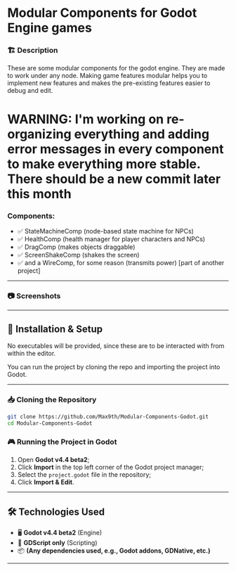 # Modular Components for Godot Engine games

### 🏗️ Description
These are some modular components for the godot engine. They are made to work under any node.
Making game features modular helps you to implement new features and makes the pre-existing features easier to debug and edit.

# WARNING: I'm working on re-organizing everything and adding error messages in every component to make everything more stable. There should be a new commit later this month

### Components:
- ✅ StateMachineComp (node-based state machine for NPCs)
- ✅ HealthComp (health manager for player characters and NPCs)
- ✅ DragComp (makes objects draggable)
- ✅ ScreenShakeComp (shakes the screen)
- ✅ and a WireComp, for some reason (transmits power) [part of another project]

---

### 📷 Screenshots

---

## 🔧 Installation & Setup
No executables will be provided, since these are to be interacted with from within the editor.

You can run the project by cloning the repo and importing the project into Godot.

---

### 📥 Cloning the Repository
```sh
git clone https://github.com/Max9th/Modular-Components-Godot.git
cd Modular-Components-Godot
```

### 🎮 Running the Project in Godot
1. Open **Godot v4.4 beta2**;
2. Click **Import** in the top left corner of the Godot project manager;
3. Select the `project.godot` file in the repository;
4. Click **Import & Edit**.

---

## 🛠️ Technologies Used
- 🖥️ **Godot v4.4 beta2** (Engine)
- 🎨 **GDScript only** (Scripting)
- 📦 **(Any dependencies used, e.g., Godot addons, GDNative, etc.)**

---
